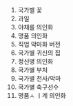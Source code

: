 1. 국가별 꽃
2. 과일
3. 야채를 의인화
4. 명품 의인화 
5. 직업 악마화 버전
6. 국가별 귀신의 집
7. 정신병 의인화 
8. 국가별 부처 
9. 국가별 천사/악마  
10. 국가별 축구선수
11. 명품ㅅ ㅣ계 의인화